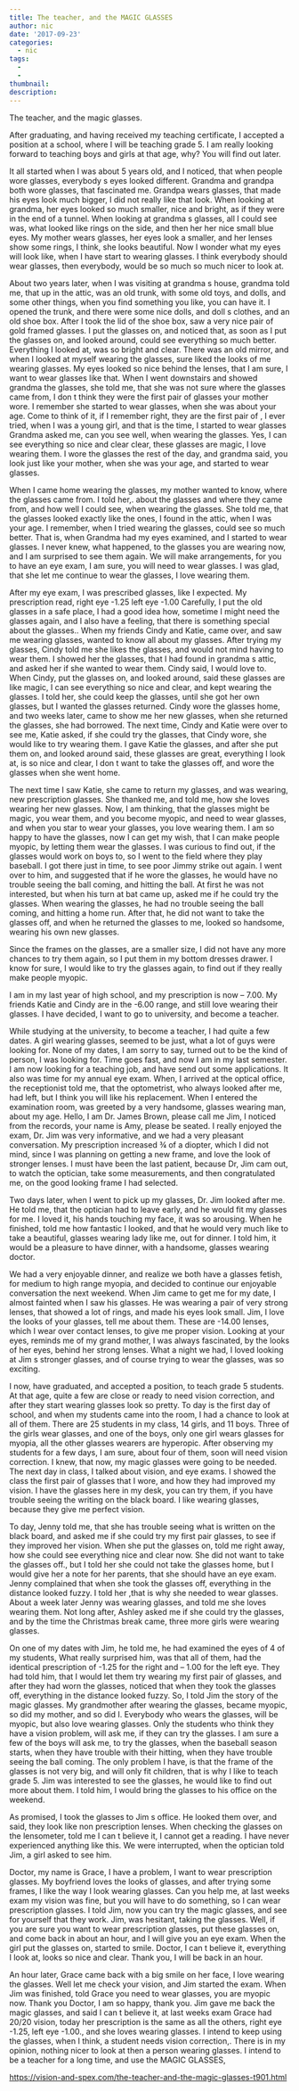 ```yaml
---
title: The teacher, and the MAGIC GLASSES
author: nic
date: '2017-09-23'
categories:
  - nic
tags:
  - 
  - 
thumbnail: 
description: 
---
```


The teacher, and the magic glasses.


After graduating, and having received my teaching certificate, I accepted a position at a school,
where I will be teaching grade 5.
I am really looking forward to teaching boys and girls at that age, why?
You will find out later.


It all started when I was about 5 years old, and I noticed, that when people wore glasses, everybody s eyes looked different.
Grandma and grandpa both wore glasses, that fascinated me.
Grandpa wears glasses, that made his eyes look much bigger, I did not really like that look.
When looking at grandma, her eyes looked so much smaller, nice and bright, as if they were in the end of a tunnel.
When looking at grandma s glasses, all I could see was, what looked like rings on the side, and then her her nice small blue eyes.
My mother wears glasses, her eyes look a smaller, and her lenses show some rings, I think, she looks beautiful. 
Now I wonder what my eyes will look like, when I have start to wearing glasses.
I think everybody should wear glasses, then everybody, would be so much so much nicer to look at.


About two years later, when I was visiting at grandma s house, grandma told me, that up in the attic,
was an old trunk, with some old toys, and dolls, and some other things, when you find something you like, you can have it. 
I opened the trunk, and there were some nice dolls, and doll s clothes, and an old shoe box.
After I took the lid of the shoe box, saw a very nice pair of gold framed glasses.
I put the glasses on, and noticed that, as soon as I put the glasses on, and looked around, could see everything so much better.
Everything I looked at, was so bright and clear. 
There was an old mirror, and when I looked at myself wearing the glasses, sure liked the looks of me wearing glasses.
My eyes looked so nice behind the lenses, that I am sure, I want to wear glasses like that.
When I went downstairs and showed grandma the glasses, she told me, that she was not sure where the glasses came from, I don t think they were the first pair of glasses your mother wore. 
I remember she started to wear glasses, when she was about your age.
Come to think of it, if I remember right, they are the first pair of , I ever tried, when I was a young girl, and that is the time, I started to wear glasses
Grandma asked me, can you see well, when wearing the glasses.
Yes, I can see everything so nice and clear clear, these glasses are magic, I love wearing them.
I wore the glasses the rest of the day, and grandma said, you look just like your mother, when she was your age, and started to wear glasses.


When I came home wearing the glasses, my mother wanted to know, where the glasses came from.
I told her,. about the glasses and where they came from, and how well I could see, when wearing the glasses.
She told me, that the glasses looked exactly like the ones, I found in the attic, when I was your age.
I remember, when I tried wearing the glasses, could see so much better.
That is, when Grandma had my eyes examined, and I started to wear glasses. 
I never knew, what happened, to the glasses you are wearing now, and I am surprised to see them again. 
We will make arrangements, for you to have an eye exam, I am sure, you will need to wear glasses.
I was glad, that she let me continue to wear the glasses, I love wearing them.


After my eye exam, I was prescribed glasses, like I expected. 
My prescription read, right eye -1.25 left eye -1.00
Carefully, I put the old glasses in a safe place, I had a good idea how, sometime I might need the glasses again, and I also have a feeling, that there is something special about the glasses..
When my friends Cindy and Katie, came over, and saw me wearing glasses, wanted to know all about my glasses.
After trying my glasses, Cindy told me she likes the glasses, and would not mind having to wear them.
I showed her the glasses, that I had found in grandma s attic, and asked her if she wanted to wear them.
Cindy said, I would love to.
When Cindy, put the glasses on, and looked around, said these glasses are like magic, I can see everything so nice and clear, and kept wearing the glasses.
I told her, she could keep the glasses, until she got her own glasses, but I wanted the glasses returned.
Cindy wore the glasses home, and two weeks later, came to show me her new glasses, when she returned the glasses, she had borrowed.
The next time, Cindy and Katie were over to see me, Katie asked, if she could try the glasses, that Cindy wore, she would like to try wearing them.
I gave Katie the glasses, and after she put them on, and looked around said, these glasses are 
great, everything I look at, is so nice and clear, I don t want to take the glasses off, and wore the glasses when she went home.


The next time I saw Katie, she came to return my glasses, and was wearing, new prescription glasses.
She thanked me, and told me, how she loves wearing her new glasses.
Now, I am thinking, that the glasses might be magic, you wear them, and you become myopic, and need to wear glasses, and when you star to wear your glasses, you love wearing them.
I am so happy to have the glasses, now I can get my wish, that I can make people myopic,
by letting them wear the glasses.
I was curious to find out, if the glasses would work on boys to, so I went to the field where they play baseball.
I got there just in time, to see poor Jimmy strike out again.
I went over to him, and suggested that if he wore the glasses, he would have no trouble seeing the ball coming, and hitting the ball.
At first he was not interested, but when his turn at bat came up, asked me if he could try the glasses.
When wearing the glasses, he had no trouble seeing the ball coming, and hitting a home run.
After that, he did not want to take the glasses off, and when he returned the glasses to me, looked so handsome, wearing his own new glasses.


Since the frames on the glasses, are a smaller size, I did not have any more chances to try them again, so I put them in my bottom dresses drawer. 
I know for sure, I would like to try the glasses again, to find out if they really make people myopic.




I am in my last year of high school, and my prescription is now – 7.00.
My friends Katie and Cindy are in the -6.00 range, and still love wearing their glasses.
I have decided, I want to go to university, and become a teacher.


While studying at the university, to become a teacher, I had quite a few dates.
A girl wearing glasses, seemed to be just, what a lot of guys were looking for.
None of my dates, I am sorry to say, turned out to be the kind of person, I was looking for.
Time goes fast, and now I am in my last semester.
I am now looking for a teaching job, and have send out some applications.
It also was time for my annual eye exam.
When, I arrived at the optical office, the receptionist told me, that the optometrist, who always looked after me, had left, but I think you will like his replacement. 
When I entered the examination room, was greeted by a very handsome, glasses wearing man, about my age.
Hello, I am Dr. James Brown, please call me Jim, I noticed from the records, your name is Amy, please be seated.
I really enjoyed the exam, Dr. Jim was very informative, and we had a very pleasant conversation.
My prescription increased ¾ of a diopter, which I did not mind, since I was planning on getting a new frame, and love the look of stronger lenses.
I must have been the last patient, because Dr, Jim cam out, to watch the optician, take some measurements, and then congratulated me, on the good looking frame I had selected.


Two days later, when I went to pick up my glasses, Dr. Jim looked after me.
He told me, that the optician had to leave early, and he would fit my glasses for me.
I loved it, his hands touching my face, it was so arousing.
When he finished, told me how fantastic I looked, and that he would very much like to take a beautiful,
glasses wearing lady like me, out for dinner.
I told him, it would be a pleasure to have dinner, with a handsome, glasses wearing doctor.


We had a very enjoyable dinner, and realize we both have a glasses fetish, for medium to high range myopia, and decided to continue our enjoyable conversation the next weekend.
When Jim came to get me for my date, I almost fainted when I saw his glasses.
He was wearing a pair of very strong lenses, that showed a lot of rings, and made his eyes look small.
Jim, I love the looks of your glasses, tell me about them.
These are -14.00 lenses, which I wear over contact lenses, to give me proper vision.
Looking at your eyes, reminds me of my grand mother, I was always fascinated, by the looks of her eyes, behind her strong lenses.
What a night we had, I loved looking at Jim s stronger glasses, and of course trying to wear the glasses, was so exciting.




I now, have graduated, and accepted a position, to teach grade 5 students.
At that age, quite a few are close or ready to need vision correction, and after they start wearing glasses look so pretty.
To day is the first day of school, and when my students came into the room, I had a chance to look at all of them.
There are 25 students in my class, 14 girls, and 11 boys.
Three of the girls wear glasses, and one of the boys, only one girl wears glasses for myopia, all the other glasses wearers are hyperopic.
After observing my students for a few days, I am sure, about four of them, soon will need vision correction.
I knew, that now, my magic glasses were going to be needed.
The next day in class, I talked about vision, and eye exams.
I showed the class the first pair of glasses that I wore, and how they had improved my vision. 
I have the glasses here in my desk, you can try them, if you have trouble seeing the writing on the black board.
I like wearing glasses, because they give me perfect vision.


To day, Jenny told me, that she has trouble seeing what is written on the black board, and asked me if she could try my first pair glasses, to see if they improved her vision.
When she put the glasses on, told me right away, how she could see everything nice and clear now. 
She did not want to take the glasses off., but I told her she could not take the glasses home, but I would give her a note for her parents, that she should have an eye exam.
Jenny complained that when she took the glasses off, everything in the distance looked fuzzy.
I told her ,that is why she needed to wear glasses.
About a week later Jenny was wearing glasses, and told me she loves wearing them.
Not long after, Ashley asked me if she could try the glasses, and by the time the Christmas break came,
three more girls were wearing glasses.


On one of my dates with Jim, he told me, he had examined the eyes of 4 of my students,
What really surprised him, was that all of them, had the identical prescription of -1.25 for the right and – 1.00 for the left eye.
They had told him, that I would let them try wearing my first pair of glasses, and after they had worn the glasses, noticed that when they took the glasses off, everything in the distance looked fuzzy.
So, I told Jim the story of the magic glasses.
My grandmother after wearing the glasses, became myopic, so did my mother, and so did I.
Everybody who wears the glasses, will be myopic, but also love wearing glasses.
Only the students who think they have a vision problem, will ask me, if they can try the glasses.
I am sure a few of the boys will ask me, to try the glasses, when the baseball season starts, 
when they have trouble with their hitting, when they have trouble seeing the ball coming.
The only problem I have, is that the frame of the glasses is not very big, and will only fit
children, that is why I like to teach grade 5.
Jim was interested to see the glasses, he would like to find out more about them.
I told him, I would bring the glasses to his office on the weekend.


As promised, I took the glasses to Jim s office.
He looked them over, and said, they look like non prescription lenses.
When checking the glasses on the lensometer, told me I can t believe it, I cannot get a reading. 
I have never experienced anything like this.
We were interrupted, when the optician told Jim, a girl asked to see him.


Doctor, my name is Grace, I have a problem, I want to wear prescription glasses.
My boyfriend loves the looks of glasses, and after trying some frames, I like the way I look wearing glasses.
Can you help me, at last weeks exam my vision was fine, but you will have to do something, so I can wear prescription glasses.
I told Jim, now you can try the magic glasses, and see for yourself that they work.
Jim, was hesitant, taking the glasses.
Well, if you are sure you want to wear prescription glasses, put these glasses on, and come back in about an hour, and I will give you an eye exam.
When the girl put the glasses on, started to smile.
Doctor, I can t believe it, everything I look at, looks so nice and clear.
Thank you, I will be back in an hour.


An hour later, Grace came back with a big smile on her face, I love wearing the glasses.
Well let me check your vision, and Jim started the exam.
When Jim was finished, told Grace you need to wear glasses, you are myopic now.
Thank you Doctor, I am so happy, thank you.
Jim gave me back the magic glasses, and said I can t believe it, at last weeks exam Grace had 20/20 vision, today her prescription is the same as all the others, right eye -1.25, left eye -1.00., and she loves wearing glasses.
I intend to keep using the glasses, when I think, a student needs vision correction,.
There is in my opinion, nothing nicer to look at then a person wearing glasses.
I intend to be a teacher for a long time, and use the MAGIC GLASSES,

https://vision-and-spex.com/the-teacher-and-the-magic-glasses-t901.html
